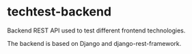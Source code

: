 # techtest-backend
Backend REST API used to test different frontend technologies.

The backend is based on Django and django-rest-framework.
